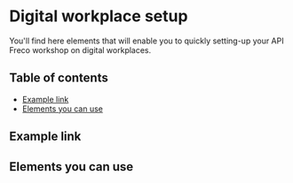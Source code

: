 # Digital workplace setup

You'll find here elements that will enable you to quickly setting-up your API Freco workshop on digital workplaces.

## Table of contents
- [Example link](https://github.com/michelin/API-Fresco/tree/main/digital-workplace-setup#example-link)
- [Elements you can use](https://github.com/michelin/API-Fresco/tree/main/digital-workplace-setup#elements-you-can-use)

## Example link

## Elements you can use
